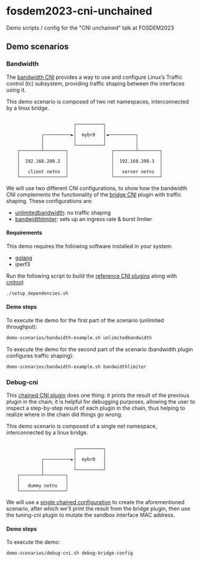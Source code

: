 # fosdem2023-cni-unchained

Demo scripts / config for the "CNI unchained" talk at FOSDEM2023

## Demo scenarios

### Bandwidth

The [bandwidth CNI](https://www.cni.dev/plugins/current/meta/bandwidth/)
provides a way to use and configure Linux’s Traffic control (tc) subsystem,
providing traffic shaping between the interfaces using it.

This demo scenario is composed of two net namespaces, interconnected by a linux
bridge.

```

                         ┌──────────┐
                         │          │
             ┌──────────►│  mybr0   │◄──────────┐
             │           │          │           │
             │           └──────────┘           │
    ┌────────┴────────┐                ┌────────┴────────┐
    │                 │                │                 │
    │  192.168.200.2  │                │  192.168.200.3  │
    │                 │                │                 │
    │   client netns  │                │   server netns  │
    └─────────────────┘                └─────────────────┘
```

We will use two different CNI configurations, to show how the bandwidth CNI
complements the functionality of the
[bridge CNI](https://www.cni.dev/plugins/current/main/bridge/) plugin with
traffic shaping.
These configurations are:

- [unlimitedbandwidth](examples/10-unlimited.conflist): no traffic shaping
- [bandwidthlimiter](examples/10-limited.conflist): sets up an ingress rate & burst limiter

#### Requirements

This demo requires the following software installed in your system:

- [golang](https://go.dev/doc/install)
- iperf3

Run the following script to build the
[reference CNI plugins](https://github.com/f1-outsourcing/plugins/blob/master/plugins/)
along with
[cnitool](https://github.com/containernetworking/cni/tree/main/cnitool):

```bash
./setup_dependencies.sh
```

#### Demo steps

To execute the demo for the first part of the scenario (unlimited throughput):

```bash
demo-scenarios/bandwidth-example.sh unlimitedbandwidth
```

To execute the demo for the second part of the scenario (bandwidth plugin
configures traffic shaping):

```bash
demo-scenarios/bandwidth-example.sh bandwidthlimiter
```

### Debug-cni

This
[chained CNI plugin](https://github.com/containernetworking/cni/blob/main/SPEC.md#overview-1)
does one thing: it prints the result of the previous plugin in the chain; it is
helpful for debugging purposes, allowing the user to inspect a step-by-step
result of each plugin in the chain, thus helping to realize where in the chain
did things go wrong.

This demo scenario is composed of a single net namespace, interconnected by a
linux bridge.

```

                         ┌──────────┐
                         │          │
             ┌──────────►│  mybr0   │
             │           │          │
             │           └──────────┘
    ┌────────┴────────┐
    │                 │
    │   dummy netns   │
    └─────────────────┘
```

We will use a
[single chained configuration](https://github.com/maiqueb/fosdem2023-cni-unchained/blob/main/examples/20-debug-cni.conflist)
to create the aforementioned scenario, after which we'll print the result from the bridge plugin, then
use the tuning-cni plugin to mutate the sandbox interface MAC address.

#### Demo steps

To execute the demo:

```bash
demo-scenarios/debug-cni.sh debug-bridge-config
```
